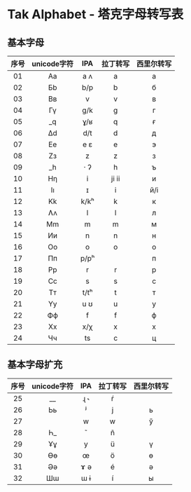 # Tak Alphabet - 塔克字母转写表

## 基本字母
| 序号 | unicode字符 | IPA | 拉丁转写 | 西里尔转写 |
| :---: | :---: | :---: | :---: | :---: |
| 01 | Aa | a ʌ | a | а |
| 02 | Бb | b/p | b | б |
| 03 | Вв | v | v | в |
| 04 | Гү | g/k | g | г |
| 05 | _q | ɣ/ʁ | q | ғ |
| 06 | Δd | d/t | d | д |
| 07 | Ee | e ɛ | e | э |
| 08 | Zз | z | z | з |
| 09 | _h | · ʔ | h | ъ |
| 10 | Hƞ | i | ji ii | и |
| 11 | Iı | ɪ | i | й/і |
| 12 | Kk | k/kʰ | k | к |
| 13 | Ʌʌ | l | l | л |
| 14 | Mm | m | m | м |
| 15 | Ии | n | n | н |
| 16 | Oo | o | o | о |
| 17 | Пп | p/pʰ |  | п |
| 18 | Pp | r | r | р |
| 19 | Cc | s | s | с |
| 20 | Tт | t/tʰ | t | т |
| 21 | Yy | u ʊ | u | у |
| 22 | Фф | f | f | ф |
| 23 | Xx | x/χ | x | х |
| 24 | Чч | ts | c | ц |

## 基本字母扩充
| 序号 | unicode字符 | IPA | 拉丁转写 | 西里尔转写 |
| :---: | :---: | :---: | :---: | :---: |
| 25 | __ | ɻ ˞ | ŕ |  |
| 26 | Ьь | ʲ | j | ь |
| 27 |  | w | w | ў |
| 28 | Һ_ | ˜ | ñ |  |
| 29 | Ұұ | y | ü | ү |
| 30 | Ɵɵ | œ | ö | ө |
| 31 | Əə | ɤ ə | é | ә |
| 32 | Шɯ | ɯ ɨ | í | ы |
